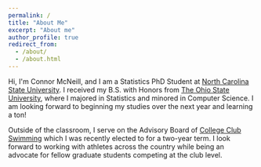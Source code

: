 ```yaml
---
permalink: /
title: "About Me"
excerpt: "About me"
author_profile: true
redirect_from: 
  - /about/
  - /about.html
---
```


Hi, I'm Connor McNeill, and I am a Statistics PhD Student at [North Carolina State University](http://statistics.sciences.ncsu.edu). I received my B.S. with Honors from [The Ohio State University](http://stat.osu.edu), where I majored in Statistics and minored in Computer Science. I am looking forward to beginning my studies over the next year and learning a ton! 

Outside of the classroom, I serve on the Advisory Board of [College Club Swimming](http://collegeclubswimming.com) which I was recently elected to for a two-year term. I look forward to working with athletes across the country while being an advocate for fellow graduate students competing at the club level.
